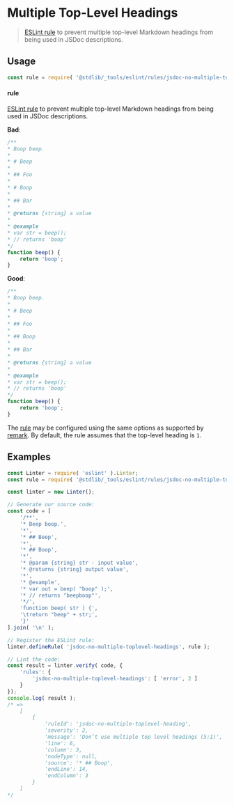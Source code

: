 <!--

@license Apache-2.0

Copyright (c) 2018 The Stdlib Authors.

Licensed under the Apache License, Version 2.0 (the "License");
you may not use this file except in compliance with the License.
You may obtain a copy of the License at

   http://www.apache.org/licenses/LICENSE-2.0

Unless required by applicable law or agreed to in writing, software
distributed under the License is distributed on an "AS IS" BASIS,
WITHOUT WARRANTIES OR CONDITIONS OF ANY KIND, either express or implied.
See the License for the specific language governing permissions and
limitations under the License.

-->

# Multiple Top-Level Headings

> [ESLint rule][eslint-rules] to prevent multiple top-level Markdown headings from being used in JSDoc descriptions.

<section class="intro">

</section>

<!-- /.intro -->

<section class="usage">

## Usage

```javascript
const rule = require( '@stdlib/_tools/eslint/rules/jsdoc-no-multiple-toplevel-headings' );
```

#### rule

[ESLint rule][eslint-rules] to prevent multiple top-level Markdown headings from being used in JSDoc descriptions.

**Bad**:

<!-- eslint-disable stdlib/jsdoc-no-multiple-toplevel-headings, stdlib/jsdoc-first-heading-level, stdlib/jsdoc-markdown-remark -->

```javascript
/**
* Boop beep.
*
* # Beep
*
* ## Foo
*
* # Boop
*
* ## Bar
*
* @returns {string} a value
*
* @example
* var str = beep();
* // returns 'boop'
*/
function beep() {
    return 'boop';
}
```

**Good**:

<!-- eslint-disable stdlib/jsdoc-first-heading-level, stdlib/jsdoc-markdown-remark -->

```javascript
/**
* Boop beep.
*
* # Beep
*
* ## Foo
*
* ## Boop
*
* ## Bar
*
* @returns {string} a value
*
* @example
* var str = beep();
* // returns 'boop'
*/
function beep() {
    return 'boop';
}
```

The [rule][eslint-rules] may be configured using the same options as supported by [remark][remark-lint-multiple-toplevel-headings]. By default, the rule assumes that the top-level heading is `1`.

</section>

<!-- /.usage -->

<section class="examples">

## Examples

<!-- eslint no-undef: "error" -->

```javascript
const Linter = require( 'eslint' ).Linter;
const rule = require( '@stdlib/_tools/eslint/rules/jsdoc-no-multiple-toplevel-headings' );

const linter = new Linter();

// Generate our source code:
const code = [
    '/**',
    '* Beep boop.',
    '*',
    '* ## Beep',
    '*',
    '* ## Boop',
    '*',
    '* @param {string} str - input value',
    '* @returns {string} output value',
    '*',
    '* @example',
    '* var out = beep( "boop" );',
    '* // returns "beepboop"',
    '*/',
    'function beep( str ) {',
    '\treturn "beep" + str;',
    '}'
].join( '\n' );

// Register the ESLint rule:
linter.defineRule( 'jsdoc-no-multiple-toplevel-headings', rule );

// Lint the code:
const result = linter.verify( code, {
    'rules': {
        'jsdoc-no-multiple-toplevel-headings': [ 'error', 2 ]
    }
});
console.log( result );
/* =>
    [
        {
            'ruleId': 'jsdoc-no-multiple-toplevel-heading',
            'severity': 2,
            'message': 'Don’t use multiple top level headings (5:1)',
            'line': 6,
            'column': 3,
            'nodeType': null,
            'source': '* ## Boop',
            'endLine': 14,
            'endColumn': 3
        }
    ]
*/
```

</section>

<!-- /.examples -->

<!-- Section for related `stdlib` packages. Do not manually edit this section, as it is automatically populated. -->

<section class="related">

</section>

<!-- /.related -->

<!-- Section for all links. Make sure to keep an empty line after the `section` element and another before the `/section` close. -->

<section class="links">

[eslint-rules]: https://eslint.org/docs/developer-guide/working-with-rules

[remark-lint-multiple-toplevel-headings]: https://github.com/remarkjs/remark-lint/tree/19150d94f89f7a0d94d083417890236d11839641/packages/remark-lint-no-multiple-toplevel-headings

</section>

<!-- /.links -->
